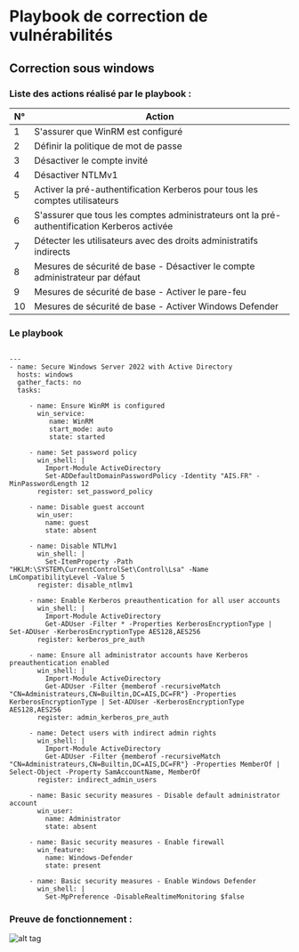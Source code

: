  # **Playbook de correction de vulnérabilités**

## **Correction sous windows**


### **Liste des actions réalisé par le playbook** : 

| N°  | Action                                                      |
|-----|-------------------------------------------------------------|
| 1   | S'assurer que WinRM est configuré                           |
| 2   | Définir la politique de mot de passe                        |
| 3   | Désactiver le compte invité                                 |
| 4   | Désactiver NTLMv1                                           |
| 5   | Activer la pré-authentification Kerberos pour tous les comptes utilisateurs |
| 6   | S'assurer que tous les comptes administrateurs ont la pré-authentification Kerberos activée |
| 7   | Détecter les utilisateurs avec des droits administratifs indirects |
| 8   | Mesures de sécurité de base - Désactiver le compte administrateur par défaut |
| 9   | Mesures de sécurité de base - Activer le pare-feu            |
| 10  | Mesures de sécurité de base - Activer Windows Defender       |


### **Le playbook**

````

---
- name: Secure Windows Server 2022 with Active Directory
  hosts: windows
  gather_facts: no
  tasks:

     - name: Ensure WinRM is configured
       win_service:
          name: WinRM
          start_mode: auto
          state: started

     - name: Set password policy
       win_shell: |
         Import-Module ActiveDirectory
         Set-ADDefaultDomainPasswordPolicy -Identity "AIS.FR" -MinPasswordLength 12
       register: set_password_policy

     - name: Disable guest account
       win_user:
         name: guest
         state: absent

     - name: Disable NTLMv1
       win_shell: |
         Set-ItemProperty -Path "HKLM:\SYSTEM\CurrentControlSet\Control\Lsa" -Name LmCompatibilityLevel -Value 5
       register: disable_ntlmv1

     - name: Enable Kerberos preauthentication for all user accounts
       win_shell: |
         Import-Module ActiveDirectory
         Get-ADUser -Filter * -Properties KerberosEncryptionType | Set-ADUser -KerberosEncryptionType AES128,AES256
       register: kerberos_pre_auth

     - name: Ensure all administrator accounts have Kerberos preauthentication enabled
       win_shell: |
         Import-Module ActiveDirectory
         Get-ADUser -Filter {memberof -recursiveMatch "CN=Administrateurs,CN=Builtin,DC=AIS,DC=FR"} -Properties   KerberosEncryptionType | Set-ADUser -KerberosEncryptionType AES128,AES256
       register: admin_kerberos_pre_auth

     - name: Detect users with indirect admin rights
       win_shell: |
         Import-Module ActiveDirectory
         Get-ADUser -Filter {memberof -recursiveMatch "CN=Administrateurs,CN=Builtin,DC=AIS,DC=FR"} -Properties MemberOf | Select-Object -Property SamAccountName, MemberOf
       register: indirect_admin_users

     - name: Basic security measures - Disable default administrator account
       win_user:
         name: Administrator
         state: absent

     - name: Basic security measures - Enable firewall
       win_feature:
         name: Windows-Defender
         state: present

     - name: Basic security measures - Enable Windows Defender
       win_shell: |
         Set-MpPreference -DisableRealtimeMonitoring $false

````

### **Preuve de fonctionnement** : 

![alt tag]([https://github.com/NicolasW-7/AIS-Brief-et-TIPS/blob/main/Crypto/Screenshots/GLPI1.png](https://github.com/NicolasW-7/AIS-Brief-et-TIPS/blob/main/Rendu/AUDIT/AUDIT%20Windows/playbook%20windows.png))
